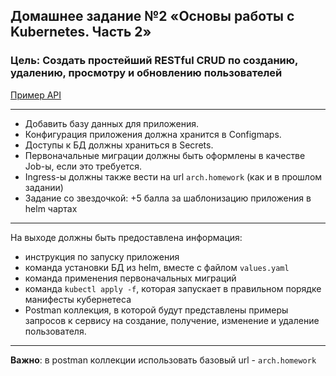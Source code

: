 ## Домашнее задание №2 «Основы работы с Kubernetes. Часть 2»

### Цель: Создать простейший RESTful CRUD по созданию, удалению, просмотру и обновлению пользователей

[Пример API](https://app.swaggerhub.com/apis/otus55/users/1.0.0)

---

- Добавить базу данных для приложения.
- Конфигурация приложения должна хранится в Configmaps.
- Доступы к БД должны храниться в Secrets.
- Первоначальные миграции должны быть оформлены в качестве Job-ы, если это требуется.
- Ingress-ы должны также вести на url `arch.homework` (как и в прошлом задании)
- Задание со звездочкой: +5 балла за шаблонизацию приложения в helm чартах

---

На выходе должны быть предоставлена информация:

- инструкция по запуску приложения
- команда установки БД из helm, вместе с файлом `values.yaml`
- команда применения первоначальных миграций
- команда `kubectl apply -f`, которая запускает в правильном порядке манифесты кубернетеса
- Postman коллекция, в которой будут представлены примеры запросов к сервису на создание, получение, изменение и
  удаление пользователя.

---

**Важно**: в postman коллекции использовать базовый url - `arch.homework`
